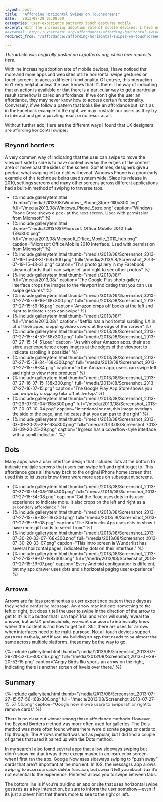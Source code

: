 ```yaml
---
layout: post
title:  "Affording Horizontal Swipes on Touchscreens"
date:   2013-08-29 00:00:00
categories: user-experience patterns touch gestures mobile
excerpt: With the increasing adoption rate of mobile devices, I have noticed that more and more apps and web sites utilize horizontal swipe gestures on touch screens to access different functionality. Of course, this interaction isn’t very helpful unless the user knows that it’s there.
#external: http://uxpatterns.org/affordances/affording-horizontal-swipes-on-touchscreens/
redirect_from: "/affordances/affording-horizontal-swipes-on-touchscreens/"

---
```

_This article was originally posted on uxpatterns.org, which now redirects here._
<!-- [Original Article Link](http://uxpatterns.org/affordances/affording-horizontal-swipes-on-touchscreens/)-->

With the increasing adoption rate of mobile devices, I have noticed that more and more apps and web sites utilize horizontal swipe gestures on touch screens to access different functionality. Of course, this interaction isn’t very helpful unless the user knows that it’s there. The way of indicating that an action is available or that there is a particular way to get a particular result somehow is called an affordance. If we don’t give the user an affordance, they may never know how to access certain functionality. Conversely, if we follow a pattern that looks like an affordance but isn’t, as in the Facebook example to the right, we may frustrate our users as they try to interact and get a puzzling result or no result at all.

Without further ado, Here are the different ways I found that UX designers are affording horizontal swipes:

## Beyond borders

A very common way of indicating that the user can swipe to move the viewport side to side is to have content overlap the edges of the content area or move past the sides of the screen. Sometimes, designers give a peek at what swiping left or right will reveal. Windows Phone is a good early example of this technique being used system wide. Since its release in 2010, settings screens and many other screens across different applications had a built-in method of swiping to traverse tabs.

<ul class="gallery">
  <li>{% include galleryitem.html thumb="/media/2013/08/Windows_Phone_Store-180x300.png" full="/media/2013/08/Windows_Phone_Store.png" caption="Windows Phone Store shows a peek at the next screen. Used with permission from Microsoft" %}</li>
  <li>{% include galleryitem.html thumb="/media/2013/08/Microsoft_Office_Mobile_2010_hub-179x300.png" full="/media/2013/08/Microsoft_Office_Mobile_2010_hub.png" caption="Microsoft Office Mobile 2010 Interface. Used with permission from Microsoft" %}</li>
  <li>{% include galleryitem.html thumb="/media/2013/08/Screenshot_2013-07-19-15-43-31-168x300.png" full="/media/2013/08/Screenshot_2013-07-19-15-43-31.png" caption="This photo gallery in my Facebook stream affords that I can swipe left and right to see other photos" %}</li>
  <li>{% include galleryitem.html thumb="/media/2013/08/" full="/media/2013/08/" caption="The Google Plus photo gallery interface crops the images to the viewport indicating that you can use swipe gestures" %}</li>
  <li>{% include galleryitem.html thumb="/media/2013/08/Screenshot_2013-07-27-15-59-16-168x300.png" full="/media/2013/08/Screenshot_2013-07-27-15-59-16.png" caption="Amazon crops off books at the left and right to indicate users can swipe" %}</li>
  <li>{% include galleryitem.html thumb="/media/2013/08/" full="/media/2013/08/" caption="Netflix has a horizontal scrolling UX in all of their apps, cropping video covers at the edge of the screen" %}</li>
  <li>{% include galleryitem.html thumb="/media/2013/08/Screenshot_2013-07-27-15-54-51-168x300.png" full="/media/2013/08/Screenshot_2013-07-27-15-54-51.png" caption="As with other Amazon apps, their app store user experience crops images at the edges of the viewport to indicate scrolling is possible" %}</li>
  <li>{% include galleryitem.html thumb="/media/2013/08/Screenshot_2013-07-27-15-58-34-168x300.png" full="/media/2013/08/Screenshot_2013-07-27-15-58-34.png" caption="In the Amazon app, users can swipe left and right to view more products" %}</li>
  <li>{% include galleryitem.html thumb="/media/2013/08/Screenshot_2013-07-27-16-07-15-168x300.png" full="/media/2013/08/Screenshot_2013-07-27-16-07-15.png" caption="The Google Play App Store shows you can swipe by cropping tabs off at the top." %}</li>
  <li>{% include galleryitem.html thumb="/media/2013/08/Screenshot_2013-07-29-07-10-04-168x300.png" full="/media/2013/08/Screenshot_2013-07-29-07-10-04.png" caption="Intentional or not, this image overlaps the side of the page, and indicates that you can pan to the right" %}</li>
  <li>{% include galleryitem.html thumb="/media/2013/08/Screenshot_2013-08-09-20-25-29-168x300.png" full="/media/2013/08/Screenshot_2013-08-09-20-25-29.png" caption="Ingress has a coverflow-style interface with a scroll indicator." %}</li>
</ul>

## Dots

Many apps have a user interface design that includes dots at the bottom to indicate multiple screens that users can swipe left and right to get to. This affordance goes all the way back to the original iPhone home screen that used this to let users know there were more apps on subsequent screens.

<ul class="gallery">
  <li>{% include galleryitem.html thumb="/media/2013/08/Screenshot_2013-07-27-15-34-08-168x300.png" full="/media/2013/08/Screenshot_2013-07-27-15-34-08.png" caption="Cut the Rope uses dots in its user experience to indicate more. It also crops on the left and right as a secondary affordance." %}</li>
  <li>{% include galleryitem.html thumb="/media/2013/08/Screenshot_2013-07-27-15-56-08-168x300.png" full="/media/2013/08/Screenshot_2013-07-27-15-56-08.png" caption="The Starbucks App uses dots to show I have more gift cards to select from." %}</li>
  <li>{% include galleryitem.html thumb="/media/2013/08/Screenshot_2013-07-30-20-33-07-168x300.png" full="/media/2013/08/Screenshot_2013-07-30-20-33-07.png" caption="This intro screen in Wunderlist has several horizontal pages, indicated by dots on their interface." %}</li>
  <li>{% include galleryitem.html thumb="/media/2013/08/Screenshot_2013-07-27-15-29-07-168x300.png" full="/media/2013/08/Screenshot_2013-07-27-15-29-07.png" caption="Every Android configuration is different, but my app drawer uses dots and a horizontal paging user experience" %}</li>
</ul>

## Arrows

Arrows are far less prominent as a user experience pattern these days as they send a confusing message. An arrow may indicate something to the left or right, but does it tell the user to swipe in the direction of the arrow to get to it? Is it a button that I can tap? Trial and error will surely reveal the answer, but as UX professionals, we want our users to intrinsically know where the content is and how to get to it. Still, there are uses for arrows when interfaces need to be multi-purpose. Not all touch devices support gestures natively, and if you are building an app that needs to be almost the same across multiple platforms, these may be the way to go.

{% include galleryitem.html thumb="/media/2013/08/Screenshot_2013-07-29-20-52-15-300x168.png" full="/media/2013/08/Screenshot_2013-07-29-20-52-15.png" caption="Angry Birds Rio sports an arrow on the right, indicating there is another screen of levels over there." %}

## Summary

{% include galleryitem.html thumb="/media/2013/08/Screenshot_2013-07-27-15-57-56-168x300.png" full="/media/2013/08/Screenshot_2013-07-27-15-57-56.png" caption="Google now allows users to swipe left or right to remove cards" %}

There is no clear cut winner among these affordance methods. However, the Beyond Borders method was more often used for galleries. The Dots method was more often found where there were discrete pages or cards to flip through. The Arrows method was not as popular, but I did find a couple of games that used it paired up with the Dots method.

In my search I also found several apps that allow sideways swiping but didn’t show me that it was there except maybe in an instruction screen when I first ran the app. Google Now uses sideways swiping to “push away” cards that aren’t important at the moment. In IOS, the messages app allows swiping to access a quick delete function, but doesn’t tell you about it as it’s not essential to the experience. Pinterest allows you to swipe between tabs.

The bottom line is if you’re building an app or site that uses horizontal swipe gestures as a key interaction, be sure to inform the user somehow—even if its just a clever hint that there’s more to see to the right or left.
